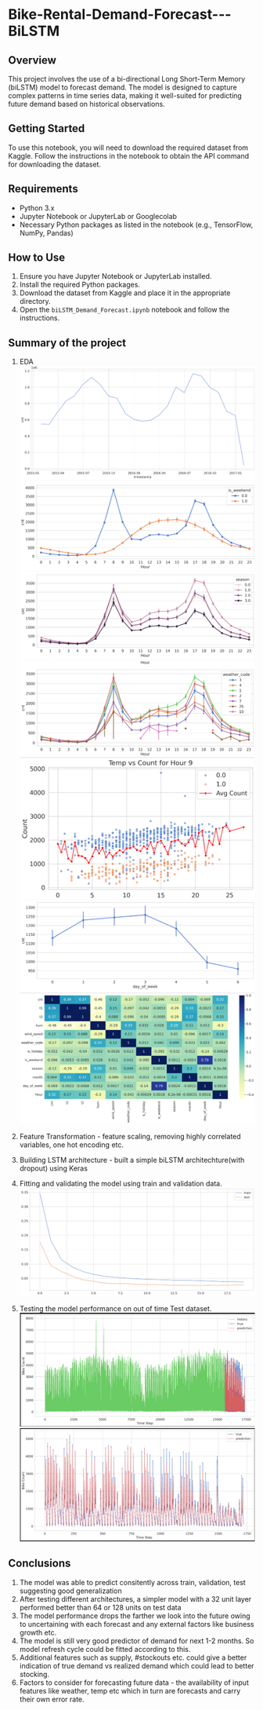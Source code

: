 # Bike-Rental-Demand-Forecast---BiLSTM


## Overview
This project involves the use of a bi-directional Long Short-Term Memory (biLSTM) model to forecast demand. The model is designed to capture complex patterns in time series data, making it well-suited for predicting future demand based on historical observations.

## Getting Started
To use this notebook, you will need to download the required dataset from Kaggle. Follow the instructions in the notebook to obtain the API command for downloading the dataset.

## Requirements
- Python 3.x
- Jupyter Notebook or JupyterLab or Googlecolab
- Necessary Python packages as listed in the notebook (e.g., TensorFlow, NumPy, Pandas)

## How to Use
1. Ensure you have Jupyter Notebook or JupyterLab installed.
2. Install the required Python packages.
3. Download the dataset from Kaggle and place it in the appropriate directory.
4. Open the `biLSTM_Demand_Forecast.ipynb` notebook and follow the instructions.

## Summary of the project
1.  EDA ![Trends from the notebook](time_series.png "Trend with time") 
![Trends from the notebook](weekday_vs_weekend.png "Weekend vs weekday")
![Trends from the notebook](seasonal_pattern.png "Seasonal patterns")
![Trends from the notebook](demand_variations_by_weather.png "effects of weather")
![Trends from the notebook](sample_temp_vs_demand.png "temp vs demand")
![Trends from the notebook](weekday_trend.png "weekday trend")
![Trends from the notebook](correlation_heatmap.png "correlation heatmap") 


2.  Feature Transformation - feature scaling, removing highly correlated variables, one hot encoding etc.
4.  Building LSTM architecture - built a simple biLSTM architechture(with dropout) using Keras


5.  Fitting and validating the model using train and validation data. 
![Trends from the notebook](train_valid_loss_over_epochs.png "Epoch vs loss Train-Validation ") 


6.  Testing the model performance on out of time Test dataset.
![Trends from the notebook](timeseries_data_train_test.png "Actual vs Predicted")
![Trends from the notebook](time_series_actual_pred(test).png "Actual vs Predicted") 



## Conclusions
1.  The model was able to predict consitently across train, validation, test suggesting good generalization
2.  After testing different architectures, a simpler model with a 32 unit layer performed better than 64 or 128 units on test data
3.  The model performance drops the farther we look into the future owing to uncertaining with each forecast and any external factors like business growth etc.
4.  The model is still very good predictor of demand for next 1-2 months. So model refresh cycle could be fitted according to this.
5.  Additional features such as supply, #stockouts  etc. could give a better indication of true demand vs realized demand which could lead to better stocking.
6.  Factors to consider for forecasting future data - the availability of input features like weather, temp etc which in turn are forecasts and carry their own error rate. 

